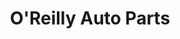 ---
title: "O'Reilly Auto Parts"
url: /chandler/oreilly-auto-parts-west-elliot-road/
shop: car parts
---